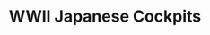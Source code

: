 ---
layout: product
title: "WWII Japanese Cockpits"
price: "1200" 
desc: "Set boja"
img_path: "/assets/img/A.MIG-7233.webp"
brand: "AMMO"
available: true
special_offer: false
new: true
soon: false
cat: "020000"
subcat: "020100"
subsubcat: "020102"
sifra: "A.MIG-7233"
popular: false
---